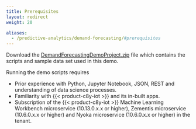 ```yaml
---
title: Prerequisites
layout: redirect
weight: 20

aliases:
  - /predictive-analytics/demand-forecasting/#prerequisites
---
```


Download the [DemandForecastingDemoProject.zip](/files/zementis/DemandForecastingDemoProject.zip) file which contains the scripts and sample data set used in this demo.

Running the demo scripts requires 

* Prior experience with Python, Jupyter Notebook, JSON, REST and understanding of data science processes.
* Familiarity with {{< product-c8y-iot >}} and its in-built apps.
* Subscription of the {{< product-c8y-iot >}} Machine Learning Workbench microservice (10.13.0.x.x or higher), Zementis microservice (10.6.0.x.x or higher) and Nyoka microservice (10.6.0.x.x or higher) in the tenant.
